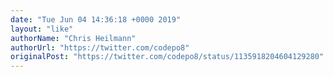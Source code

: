 ```yaml
---
date: "Tue Jun 04 14:36:18 +0000 2019"
layout: "like"
authorName: "Chris Heilmann"
authorUrl: "https://twitter.com/codepo8"
originalPost: "https://twitter.com/codepo8/status/1135918204604129280"
---
```

